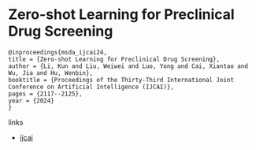 # Zero-shot Learning for Preclinical Drug Screening

```
@inproceedings{msda_ijcai24,
title = {Zero-shot Learning for Preclinical Drug Screening},
author = {Li, Kun and Liu, Weiwei and Luo, Yong and Cai, Xiantao and Wu, Jia and Hu, Wenbin},
booktitle = {Proceedings of the Thirty-Third International Joint Conference on Artificial Intelligence (IJCAI)},
pages = {2117--2125},
year = {2024}
}
```

links
- [ijcai](https://www.ijcai.org/proceedings/2024/234)
